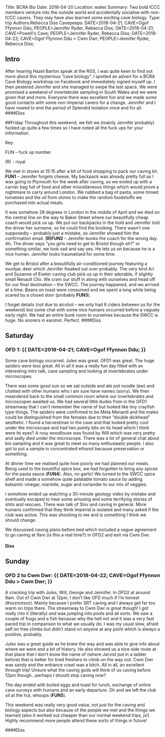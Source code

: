 Title: BCRA Bio
Date: 2018-04-20
Location: wales
Summary: Two bold ICCC members venture into the outside world and accidentally socialise with non-ICCC cavers. They may have also learned some exciting cave biology.
Type: trip
Authors:Rebecca Diss
Cavepeeps: DATE=2018-04-21; CAVE=Ogof Ffynnon Ddu; PEOPLE=Jennifer Ryder, Rebecca Diss;
           DATE=2018-04-21; CAVE=Powell's Cave; PEOPLE=Jennifer Ryder, Rebecca Diss;
           DATE=2018-04-22; CAVE=Ogof Ffynnon Ddu > Cwm Dwr; PEOPLE=Jennifer Ryder, Rebecca Diss;

## Intro
After hearing Hazel Barton speak at the RGS, I was quite keen to find out more about this mysterious “cave biology”. I spotted an advert for a BCRA Cave Biology workshop on Facebook and immediately signed myself up. I then pestered Jennifer and she managed to swipe the last space. We were promised a weekend of invertebrate sampling in South Wales and we were given that and more. Everyone there was excellent fun and we made some good contacts with some non-Imperial cavers for a change. Jennifer and I have vowed to end the period of Splendid Isolation once and for all. 
####Diss

##Friday
Throughout this weekend, we felt we (mainly Jennifer probably) fucked up quite a few times so I have noted all the fuck ups for your information.

Key: 

FUN – fuck up number

(R) - royal

We met in stores at 15:15 after a bit of food shopping to pack our caving kit. **FUN1** – Jennifer forgets cheese. My backpack was already pretty full as I was going to Plymouth for the week after caving, so we ended up with a carrier bag full of food and other miscellaneous things which would prove a nightmare to carry around London. We nabbed a bag of pasta, some tinned tomatoes and the oil from stores to make the random foodstuffs we purchased into actual meals. 

It was somehow 28 degrees in London in the middle of April and we died on the central line on the way to Baker Street where our beautifully cheap coach would pick us up. We put our backpacks in the hold and Jennifer told the driver her surname, so he could find the booking. There wasn’t one supposedly – probably just a mistake, so Jennifer showed him the confirmation email. **(R)FUN2** – Jennifer books the coach for the wrong day. Ah. The driver says “you girls need to get to Bristol though eh?” or something similar, we look sad and say yes. He lets us on because he is a nice human. Jennifer looks traumatised for some time. 

We get to Bristol after a beautifully air-conditioned journey featuring a muntjac deer which Jennifer freaked out over probably. The very kind Ari and Suzanne of Exeter caving club pick us up in their adorable, if slightly small Renault Clio. We cram our stuff in along with ourselves and head off for our final destination – the SWCC. The journey happened, and we arrived at a time. Beans on toast were consumed and we spent a long while being scared by a closed door (probably **FUN3**).

I forget details (not due to alcohol – we only had 6 ciders between us for the weekend) but some chat with some nice humans occurred before a vaguely early night. We had an entire bunk room to ourselves because the SWCC is huge. No snorers in earshot. Perfect. 
####Diss

## Saturday

### OFD 1: {{ DATE=2018-04-21; CAVE=Ogof Ffynnon Ddu; }}

Some cave biology occurred. Jules was great. OFD1 was great. The huge spiders were less great. All in all it was a really fun day filled with an interesting intro talk, cave sampling and looking at invertebrates under microscopes. 

There was some good sun so we sat outside and ate pot noodle (ew) and chatted with other humans who I am sure have names (sorry). We then meandered back to the small common room where our invertebrates and microscopes awaited us. We had several little dudes from in the OFD1 streamway that I can’t remember the name of but looked like tiny crayfish type things. The spiders were confirmed to be Meta Menardi and the males could be distinguished from the females due to their “double dickhead” aesthetic. I found a harvestman in the cave and that looked pretty cool under the microscope and had two pointy bits on its head which I think were its eyes? A rosy woodlouse was found by Will which was very pretty and sadly died under the microscope. There was a lot of general chat about bio sampling and it was great to meet so many enthusiastic people. I also got to put a sample in concentrated ethanol because preservation or something. 

At dinner time we realised quite how poorly we had planned our meals. Being used to the bountiful spice box, we had forgotten to bring any spices for the pasta sauce (**FUN4**). Also, no garlic! We turned to the SWCC spice shelf and made a somehow quite palatable tomato sauce by adding balsamic vinegar, marmite, sugar and coriander to our mix of veggies. 

I somehow ended up watching a 30-minute geology video by mistake and eventually escaped to hear some amusing and some terrifying stories of shits and rescues. There was talk of Slov and caving in general. More humans confirmed that they think Imperial is isolated and many asked if the club was active. This was shocking to me and is something I think we should change. 

We discussed caving plans before bed which included a vague agreement to go caving at 9am (is this a real time?) in OFD2 and exit via Cwm Dwr. 

#### Diss

## Sunday

### OFD 2 to Cwm Dwr: {{ DATE=2018-04-22; CAVE=Ogof Ffynnon Ddu > Cwm Dwr; }}

A cracking trip with Jules, Will, George and Jennifer. In OFD2 at around 9am. Out of Cwm Dwr at 12pm. I don’t like OFD much if I’m honest (#soznotsoz). Mainly because I prefer SRT caving and I always get far too warm on trips there. The streamway to Cwm Dwr is great though! I got really into it (literally) and was jumping into pools and all sorts. We saw a couple of frogs and a fish because why the hell not and it was a very fast paced trip in comparison to what we usually do. I was my usual slow, afraid self on free climbs but didn’t stand on anyone at any point which is always a positive, probably. 

Jules was a great guide as he knew the way and was able to give info about where we were and a bit of history. He also showed us a nice side route at that place that I don’t know the name of (where Jarvist put in a ladder before) that is better for tired freshers to climb on the way out. Cwm Dwr was sandy and the entrance crawl was a bitch. All in all, an excellent through trip! Unsure what the caving gods will think of us caving before 12pm though…perhaps I should stop caving now?

The day ended with boiled eggs and toast for lunch, exchange of online cave surveys with humans and an early departure. Oh and we left the club oil at the hut, whoops (**FUN5**).

This weekend was really very good value, not just for the caving and biology aspects but also because of the people we met and the things we learned (also it worked out cheaper than our normal weekend trips, js!). Highly recommend more people attend these sorts of things in future!

####Diss

